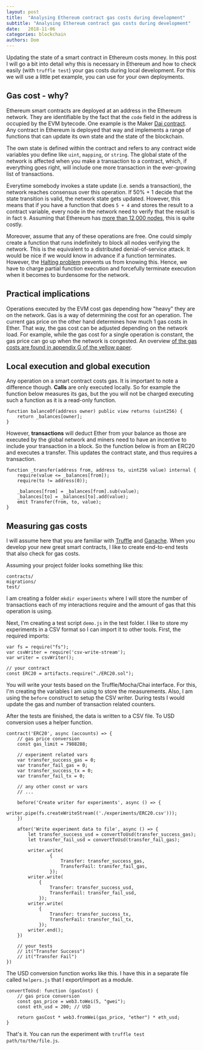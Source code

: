 ```yaml
---
layout: post
title:  "Analysing Ethereum contract gas costs during development"
subtitle: "Analysing Ethereum contract gas costs during development"
date:   2018-11-06
categories: blockchain
authors: Dom
---
```


Updating the state of a smart contract in Ethereum costs money. In this post I will go a bit into detail why this is necessary in Ethereum and how to check easily (with `truffle test`) your gas costs during local development. For this we will use a little pet example, you can use for your own deployments.

## Gas cost - why?
Ethereum smart contracts are deployed at an address in the Ethereum network. They are identifiable by the fact that the `code` field in the address is occupied by the EVM bytecode. One example is the Maker [Dai contract](https://etherscan.io/address/0x89d24a6b4ccb1b6faa2625fe562bdd9a23260359#code). Any contract in Ethereum is deployed that way and implements a range of functions that can update its own state and the state of the blockchain.

The own state is defined within the contract and refers to any contract wide variables you define like `uint`, `mapping`, or `string`. The global state of the network is affected when you make a transaction to a contract, which, if everything goes right, will include one more transaction in the ever-growing list of transactions.

Everytime somebody invokes a state update (i.e. sends a transaction), the network reaches consensus over this operation. If 50% + 1 decide that the state transition is valid, the network state gets updated. However, this means that if you have a function that does `5 + 4` and stores the result to a contract variable, every node in the network need to verify that the result is in fact `9`. Assuming that Ethereum has [more than 12,000 nodes](https://www.ethernodes.org/network/1), this is quite costly.

Moreover, assume that any of these operations are free. One could simply create a function that runs indefinitely to block all nodes verifying the network. This is the equivalent to a distributed denial-of-service attack. It would be nice if we would know in advance if a function terminates. However, the [Halting problem](https://en.wikipedia.org/wiki/Halting_problem) prevents us from knowing this. Hence, we have to charge partial function execution and forcefully terminate execution when it becomes to burdensome for the network.

## Practical implications
Operations executed by the EVM cost gas depending how "heavy" they are on the network. Gas is a way of determining the cost for an operation. The current gas price on the other hand determines how much 1 gas costs in Ether. That way, the gas cost can be adjusted depending on the network load. For example, while the gas cost for a single operation is constant, the gas price can go up when the network is congested. An overview [of the gas costs are found in appendix G of the yellow paper](https://ethereum.github.io/yellowpaper/paper.pdf).

## Local execution and global execution
Any operation on a smart contract costs gas. It is important to note a difference though. **Calls** are only executed locally. So for example the function below measures its gas, but the you will not be charged executing such a function as it is a read-only function.

```
function balanceOf(address owner) public view returns (uint256) {
    return _balances[owner];
}
```

However, **transactions** will deduct Ether from your balance as those are executed by the global network and miners need to have an incentive to include your transaction in a block. So the function below is from an ERC20 and executes a transfer. This updates the contract state, and thus requires a transaction.

```
function _transfer(address from, address to, uint256 value) internal {
    require(value <= _balances[from]);
    require(to != address(0));

    _balances[from] = _balances[from].sub(value);
    _balances[to] = _balances[to].add(value);
    emit Transfer(from, to, value);
}
```

## Measuring gas costs
I will assume here that you are familiar with [Truffle](https://truffleframework.com/docs) and [Ganache](https://truffleframework.com/docs/ganache/overview). When you develop your new great smart contracts, I like to create end-to-end tests that also check for gas costs.

Assuming your project folder looks something like this:
```
contracts/
migrations/
test/
```

I am creating a folder `mkdir experiments` where I will store the number of transactions each of my interactions require and the amount of gas that this operation is using.

Next, I'm creating a test script `demo.js` in the test folder. I like to store my experiments in a CSV format so I can import it to other tools. First, the required imports:

```
var fs = require("fs");
var csvWriter = require('csv-write-stream');
var writer = csvWriter();

// your contract
const ERC20 = artifacts.require("./ERC20.sol");
```

You will write your tests based on the Truffle/Mocha/Chai interface. For this, I'm creating the variables I am using to store the measurements.
Also, I am using the `before` construct to setup the CSV writer. During tests I would update the gas and number of transaction related counters.

After the tests are finished, the data is written to a CSV file. To USD conversion uses a helper function.

```
contract('ERC20', async (accounts) => {
    // gas price conversion
    const gas_limit = 7988288;

    // experiment related vars
    var transfer_success_gas = 0;
    var transfer_fail_gas = 0;
    var transfer_success_tx = 0;
    var transfer_fail_tx = 0;

    // any other const or vars
    // ...

    before('Create writer for experiments', async () => {
        writer.pipe(fs.createWriteStream(('./experiments/ERC20.csv')));
    })

    after('Write experiment data to file', async () => {
        let transfer_success_usd = convertToUsd(transfer_success_gas);
        let transfer_fail_usd = convertToUsd(transfer_fail_gas);

        writer.write(
                {
                    Transfer: transfer_success_gas,
                    TransferFail: transfer_fail_gas,
                });
        writer.write(
            {
                Transfer: transfer_success_usd,
                TransferFail: transfer_fail_usd,
            });
        writer.write(
            {
                Transfer: transfer_success_tx,
                TransferFail: transfer_fail_tx,
            });
        writer.end();
    })

    // your tests
    // it("Transfer Success")
    // it("Transfer Fail")
})
```

The USD conversion function works like this. I have this in a separate file called `helpers.js` that I export/import as a module.

```
convertToUsd: function (gasCost) {
    // gas price conversion
    const gas_price = web3.toWei(5, "gwei");
    const eth_usd = 200; // USD

    return gasCost * web3.fromWei(gas_price, "ether") * eth_usd;
}
```

That's it. You can run the experiment with `truffle test path/to/the/file.js`.
